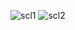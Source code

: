 
![scl1](https://github.com/shahriar00/SchoolManagementSystem/assets/70763173/bfa5e3b1-b092-440a-a2f4-3ce3a0d6be4f)
![scl2](https://github.com/shahriar00/SchoolManagementSystem/assets/70763173/1f064cb5-6e21-48c5-ae77-abfd70fe9f4b)
